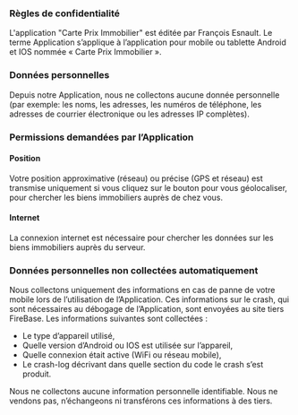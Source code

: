 ### Règles de confidentialité

L'application "Carte Prix Immobilier" est éditée par François Esnault. Le terme Application s’applique à l’application pour mobile ou tablette Android et IOS nommée « Carte Prix Immobilier ».

### Données personnelles

Depuis notre Application, nous ne collectons aucune donnée personnelle (par exemple: les noms, les adresses, les numéros de téléphone, les adresses de courrier électronique ou les adresses IP complètes).

### Permissions demandées par l’Application

#### Position
Votre position approximative (réseau) ou précise (GPS et réseau) est transmise uniquement si vous cliquez sur le bouton pour vous géolocaliser, pour chercher les biens immobiliers auprès de chez vous.

#### Internet
La connexion internet est nécessaire pour chercher les données sur les biens immobiliers auprès du serveur.

### Données personnelles non collectées automatiquement

Nous collectons uniquement des informations en cas de panne de votre mobile lors de l’utilisation de l’Application. Ces informations sur le crash, qui sont nécessaires au débogage de l’Application, sont envoyées au site tiers FireBase. Les informations suivantes sont collectées :
- Le type d’appareil utilisé,
- Quelle version d’Android ou IOS est utilisée sur l’appareil,
- Quelle connexion était active (WiFi ou réseau mobile),
- Le crash-log décrivant dans quelle section du code le crash s’est produit.

Nous ne collectons aucune information personnelle identifiable. Nous ne vendons pas, n’échangeons ni transférons ces informations à des tiers.
